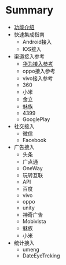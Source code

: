 # Summary



* [功能介绍](README.md)
* 快速集成指南
  - Android接入
  - IOS接入
* 渠道接入参考
  - [华为接入参考](channel/华为接入参考.md)
  - oppo接入参考
  - vivo接入参考
  - 360
  - 小米
  - 金立
  - 魅族
  - 4399
  - GooglePlay
* 社交接入
  - 微信
  - Facebook
* 广告接入
  - 头条
  - 广点通
  - OneWay
  - 玩转互联
  - API
  - 百度
  - vivo
  - oppo
  - unity
  - 神奇广告
  - Mobivista
  - 魅族
  - 小米
* 统计接入
  - umeng
  - DateEyeTrcking

